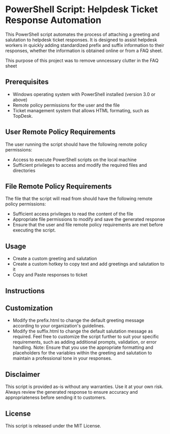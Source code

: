 # PowerShell Script: Helpdesk Ticket Response Automation
This PowerShell script automates the process of attaching a greeting and salutation to helpdesk ticket responses. It is designed to assist helpdesk workers in quickly adding standardized prefix and suffix information to their responses, whether the information is obtained online or from a FAQ sheet.

This purpose of this project was to remove unncessary clutter in the FAQ sheet

## Prerequisites
  - Windows operating system with PowerShell installed (version 3.0 or above)
  - Remote policy permissions for the user and the file
  - Ticket management system that allows HTML formating, such as TopDesk.

## User Remote Policy Requirements
The user running the script should have the following remote policy permissions:

- Access to execute PowerShell scripts on the local machine
- Sufficient privileges to access and modify the required files and directories

## File Remote Policy Requirements
The file that the script will read from should have the following remote policy permissions:

- Sufficient access privileges to read the content of the file
- Appropriate file permissions to modify and save the generated response
- Ensure that the user and file remote policy requirements are met before executing the script.

## Usage
- Create a custom greeting and salutation
- Create a custom hotkey to copy text and add greetings and salutation to it
- Copy and Paste responses to ticket

## Instructions

## Customization
  - Modify the prefix.html to change the default greeting message according to your organization's guidelines.
  - Modify the suffix.html to change the default salutation message as required.
Feel free to customize the script further to suit your specific requirements, such as adding additional prompts, validation, or error handling.
Note: Ensure that you use the appropriate formatting and placeholders for the variables within the greeting and salutation to maintain a professional tone in your responses.


## Disclaimer
This script is provided as-is without any warranties. Use it at your own risk. Always review the generated response to ensure accuracy and appropriateness before sending it to customers.

## License
This script is released under the MIT License.
